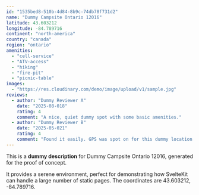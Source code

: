 ```yaml
---
id: "1535bed8-510b-4d84-8b9c-74db78f731d2"
name: "Dummy Campsite Ontario 12016"
latitude: 43.603212
longitude: -84.789716
continent: "north-america"
country: "canada"
region: "ontario"
amenities:
  - "cell-service"
  - "ATV-access"
  - "hiking"
  - "fire-pit"
  - "picnic-table"
images:
  - "https://res.cloudinary.com/demo/image/upload/v1/sample.jpg"
reviews:
  - author: "Dummy Reviewer A"
    date: "2025-08-018"
    rating: 4
    comment: "A nice, quiet dummy spot with some basic amenities."
  - author: "Dummy Reviewer B"
    date: "2025-05-021"
    rating: 4
    comment: "Found it easily. GPS was spot on for this dummy location."
---
```


This is a **dummy description** for Dummy Campsite Ontario 12016, generated for the proof of concept.

It provides a serene environment, perfect for demonstrating how SvelteKit can handle a large number of static pages. The coordinates are 43.603212, -84.789716.
